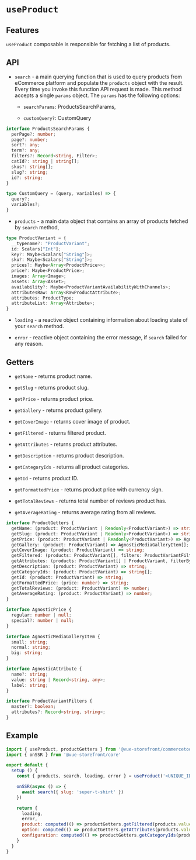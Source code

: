 # `useProduct`

## Features

`useProduct` composable is responsible for fetching a list of products.

## API

- `search` - a main querying function that is used to query products from eCommerce platform and populate the `products` object with the result. Every time you invoke this function API request is made. This method accepts a single `params` object. The `params` has the following options:
    
    - `searchParams`: ProductsSearchParams,
      
    - `customQuery?`: CustomQuery
  
```ts
interface ProductsSearchParams {
  perPage?: number;
  page?: number;
  sort?: any;
  term?: any;
  filters?: Record<string, Filter>;
  catId?: string | string[];
  skus?: string[];
  slug?: string;
  id?: string;
}

type CustomQuery = (query, variables) => {
  query?;
  variables?;
}
```
- `products` - a main data object that contains an array of products fetched by `search` method,

```ts
type ProductVariant = {
  __typename?: "ProductVariant";
  id: Scalars["Int"];
  key?: Maybe<Scalars["String"]>;
  sku?: Maybe<Scalars["String"]>;
  prices?: Maybe<Array<ProductPrice>>;
  price?: Maybe<ProductPrice>;
  images: Array<Image>;
  assets: Array<Asset>;
  availability?: Maybe<ProductVariantAvailabilityWithChannels>;
  attributesRaw: Array<RawProductAttribute>;
  attributes: ProductType;
  attributeList: Array<Attribute>;
}
```

- `loading` - a reactive object containing information about loading state of your `search` method.

- `error` - reactive object containing the error message, if `search` failed for any reason.

## Getters

- `getName` - returns product name.

- `getSlug` - returns product slug.

- `getPrice` - returns product price.

- `getGallery` - returns product gallery.

- `getCoverImage` - returns cover image of product.

- `getFiltered` - returns filtered product.

- `getAttributes` - returns product attributes.

- `getDescription` - returns product description.

- `getCategoryIds` - returns all product categories.

- `getId` - returns product ID.

- `getFormattedPrice` - returns product price with currency sign.

- `getTotalReviews` - returns total number of reviews product has. 

- `getAverageRating` - returns average rating from all reviews.

```ts
interface ProductGetters {
  getName: (product: ProductVariant | Readonly<ProductVariant>) => string;
  getSlug: (product: ProductVariant | Readonly<ProductVariant>) => string;
  getPrice: (product: ProductVariant | Readonly<ProductVariant>) => AgnosticPrice;
  getGallery: (product: ProductVariant) => AgnosticMediaGalleryItem[];
  getCoverImage: (product: ProductVariant) => string;
  getFiltered: (products: ProductVariant[], filters: ProductVariantFilters | any = {}) => ProductVariant[];
  getAttributes: (products: ProductVariant[] | ProductVariant, filterByAttributeName?: string[]) => Record<string, AgnosticAttribute | string>;
  getDescription: (product: ProductVariant) => string;
  getCategoryIds: (product: ProductVariant) => string[];
  getId: (product: ProductVariant) => string;
  getFormattedPrice: (price: number) => string;
  getTotalReviews: (product: ProductVariant) => number;
  getAverageRating: (product: ProductVariant) => number;
}

interface AgnosticPrice {
  regular: number | null;
  special?: number | null;
}

interface AgnosticMediaGalleryItem {
  small: string;
  normal: string;
  big: string;
}

interface AgnosticAttribute {
  name?: string;
  value: string | Record<string, any>;
  label: string;
}

interface ProductVariantFilters {
  master?: boolean;
  attributes?: Record<string, string>;
}
```

## Example

```js
import { useProduct, productGetters } from '@vue-storefront/commercetools';
import { onSSR } from '@vue-storefront/core'

export default {
  setup () {
    const { products, search, loading, error } = useProduct('<UNIQUE_ID>');

    onSSR(async () => {
      await search({ slug: 'super-t-shirt' })
    })

    return {
      loading,
      error,
      product: computed(() => productGetters.getFiltered(products.value, { master: true, attributes: context.root.$route.query })[0]),
      option: computed(() => productGetters.getAttributes(products.value, ['color', 'size'])),
      configuration: computed(() => productGetters.getCategoryIds(product.value))
    }
  }
}
```
